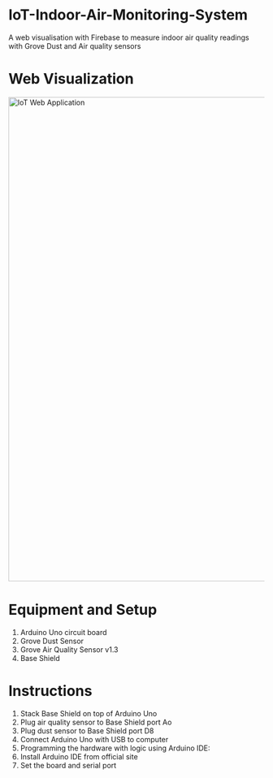 # IoT-Indoor-Air-Monitoring-System
A web visualisation with Firebase to measure indoor air quality readings with Grove Dust and Air quality sensors

# Web Visualization 
<img width="954" alt="IoT Web Application" src="https://user-images.githubusercontent.com/36478879/64476060-143bd380-d1bd-11e9-87a7-a888038e3eec.PNG">

# Equipment and Setup
1. Arduino Uno circuit board
2. Grove Dust Sensor
3. Grove Air Quality Sensor v1.3
4. Base Shield

# Instructions
1. Stack Base Shield on top of Arduino Uno
2. Plug air quality sensor to Base Shield port Ao
3. Plug dust sensor to Base Shield port D8
4. Connect Arduino Uno with USB to computer
5. Programming the hardware with logic using Arduino IDE:
6. Install Arduino IDE from official site
7. Set the board and serial port
